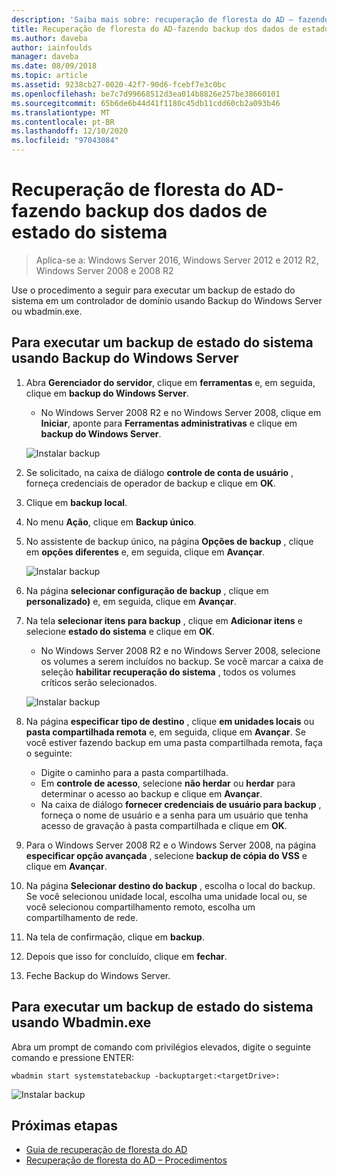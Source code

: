 ```yaml
---
description: 'Saiba mais sobre: recuperação de floresta do AD – fazendo backup dos dados de estado do sistema'
title: Recuperação de floresta do AD-fazendo backup dos dados de estado do sistema
ms.author: daveba
author: iainfoulds
manager: daveba
ms.date: 08/09/2018
ms.topic: article
ms.assetid: 9238cb27-0020-42f7-90d6-fcebf7e3c0bc
ms.openlocfilehash: be7c7d99668512d3ea014b8826e257be38660101
ms.sourcegitcommit: 65b6de6b44d41f1180c45db11cdd60cb2a093b46
ms.translationtype: MT
ms.contentlocale: pt-BR
ms.lasthandoff: 12/10/2020
ms.locfileid: "97043084"
---
```

# <a name="ad-forest-recovery---backing-up-the-system-state-data"></a>Recuperação de floresta do AD-fazendo backup dos dados de estado do sistema

>Aplica-se a: Windows Server 2016, Windows Server 2012 e 2012 R2, Windows Server 2008 e 2008 R2

Use o procedimento a seguir para executar um backup de estado do sistema em um controlador de domínio usando Backup do Windows Server ou wbadmin.exe.

## <a name="to-perform-a-system-state-backup-using-windows-server-backup"></a>Para executar um backup de estado do sistema usando Backup do Windows Server

1. Abra **Gerenciador do servidor**, clique em **ferramentas** e, em seguida, clique em **backup do Windows Server**.
   - No Windows Server 2008 R2 e no Windows Server 2008, clique em **Iniciar**, aponte para **Ferramentas administrativas** e clique em **backup do Windows Server**.

   ![Instalar backup](media/AD-Forest-Recovery-Backing-up-a-Full-Server/fullbackup1.png)

2. Se solicitado, na caixa de diálogo **controle de conta de usuário** , forneça credenciais de operador de backup e clique em **OK**.
3. Clique em **backup local**.
4. No menu **Ação**, clique em **Backup único**.
5. No assistente de backup único, na página **Opções de backup** , clique em **opções diferentes** e, em seguida, clique em **Avançar**.

   ![Instalar backup](media/AD-Forest-Recovery-Backing-up-a-Full-Server/fullbackup3.png)

6. Na página **selecionar configuração de backup** , clique em **personalizado)** e, em seguida, clique em **Avançar**.
7. Na tela **selecionar itens para backup** , clique em **Adicionar itens** e selecione **estado do sistema** e clique em **OK**.
   - No Windows Server 2008 R2 e no Windows Server 2008, selecione os volumes a serem incluídos no backup. Se você marcar a caixa de seleção **habilitar recuperação do sistema** , todos os volumes críticos serão selecionados.

   ![Instalar backup](media/AD-Forest-Recovery-Backing-up-System-State/systemstatebackup.png)

8. Na página **especificar tipo de destino** , clique **em unidades locais** ou **pasta compartilhada remota** e, em seguida, clique em **Avançar**.  Se você estiver fazendo backup em uma pasta compartilhada remota, faça o seguinte:
   - Digite o caminho para a pasta compartilhada.
   - Em **controle de acesso**, selecione **não herdar** ou **herdar** para determinar o acesso ao backup e clique em **Avançar**.
   - Na caixa de diálogo **fornecer credenciais de usuário para backup** , forneça o nome de usuário e a senha para um usuário que tenha acesso de gravação à pasta compartilhada e clique em **OK**.

9. Para o Windows Server 2008 R2 e o Windows Server 2008, na página **especificar opção avançada** , selecione **backup de cópia do VSS** e clique em **Avançar**.
10. Na página **Selecionar destino do backup** , escolha o local do backup.  Se você selecionou unidade local, escolha uma unidade local ou, se você selecionou compartilhamento remoto, escolha um compartilhamento de rede.
11. Na tela de confirmação, clique em **backup**.
12. Depois que isso for concluído, clique em **fechar**.
13. Feche Backup do Windows Server.

## <a name="to-perform-a-system-state-backup-using-wbadminexe"></a>Para executar um backup de estado do sistema usando Wbadmin.exe

Abra um prompt de comando com privilégios elevados, digite o seguinte comando e pressione ENTER:

   ```
   wbadmin start systemstatebackup -backuptarget:<targetDrive>:
   ```

   ![Instalar backup](media/AD-Forest-Recovery-Backing-up-System-State/systemstatebackup2.png)

## <a name="next-steps"></a>Próximas etapas

- [Guia de recuperação de floresta do AD](AD-Forest-Recovery-Guide.md)
- [Recuperação de floresta do AD – Procedimentos](AD-Forest-Recovery-Procedures.md)
